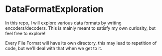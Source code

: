 # DataFormatExploration

In this repo, I will explore various data formats by writing encoders/decoders.
This is mainly meant to satisfy my own curiosity, but feel free to explore!

Every File Format will have its own directory, this may lead to repetition of code, but we'll deal with that when we get to it.